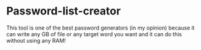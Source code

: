 # Password-list-creator
This tool is one of the best password generators (in my opinion) because it can write any GB of file or any target word you want and it can do this without using any RAM!
